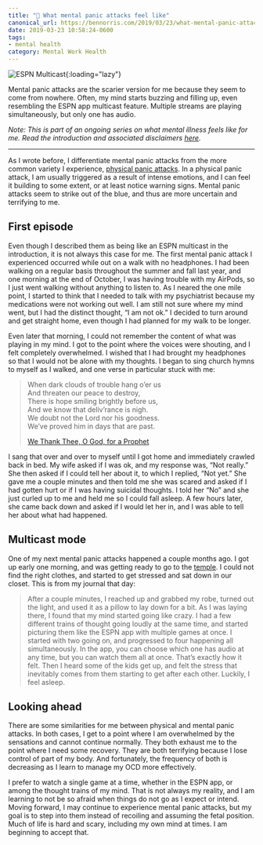 ```yaml
---
title: "💮 What mental panic attacks feel like"
canonical_url: https://bennorris.com/2019/03/23/what-mental-panic-attacks-feel-like
date: 2019-03-23 10:58:24-0600
tags:
- mental health
category: Mental Work Health
---
```


![ESPN Multicast](https://media.bennorris.com/images/bennorris/uploads/2019/a1a8c95ff6.jpg){:loading="lazy"}

Mental panic attacks are the scarier version for me because they seem to come from nowhere. Often, my mind starts buzzing and filling up, even resembling the ESPN app multicast feature.  Multiple streams are playing simultaneously, but only one has audio.

*Note: This is part of an ongoing series on what mental illness feels like for me. Read the introduction and associated disclaimers [here](https://www.bennorris.com/2019/03/18/what-mental-illness-feels-like).*

***

As I wrote before, I differentiate mental panic attacks from the more common variety I experience, [physical panic attacks](https://www.bennorris.com/2019/03/22/what-physical-panic-attacks-feel-like). In a physical panic attack, I am usually triggered as a result of intense emotions, and I can feel it building to some extent, or at least notice warning signs. Mental panic attacks seem to strike out of the blue, and thus are more uncertain and terrifying to me.

## First episode

Even though I described them as being like an ESPN multicast in the introduction, it is not always this case for me. The first mental panic attack I experienced occurred while out on a walk with no headphones. I had been walking on a regular basis throughout the summer and fall last year, and one morning at the end of October, I was having trouble with my AirPods, so I just went walking without anything to listen to. As I neared the one mile point, I started to think that I needed to talk with my psychiatrist because my medications were not working out well. I am still not sure where my mind went, but I had the distinct thought, “I am not ok.” I decided to turn around and get straight home, even though I had planned for my walk to be longer.

Even later that morning, I could not remember the content of what was playing in my mind. I got to the point where the voices were shouting, and I felt completely overwhelmed. I wished that I had brought my headphones so that I would not be alone with my thoughts. I began to sing church hymns to myself as I walked, and one verse in particular stuck with me:

> When dark clouds of trouble hang o’er us  
> And threaten our peace to destroy,  
> There is hope smiling brightly before us,  
> And we know that deliv’rance is nigh.  
> We doubt not the Lord nor his goodness.  
> We’ve proved him in days that are past.
> 
> [We Thank Thee, O God, for a Prophet](https://www.churchofjesuschrist.com/music/library/hymns/we-thank-thee-o-god-for-a-prophet?lang=eng)

I sang that over and over to myself until I got home and immediately crawled back in bed. My wife asked if I was ok, and my response was, “Not really.” She then asked if I could tell her about it, to which I replied, “Not yet.” She gave me a couple minutes and then told me she was scared and asked if I had gotten hurt or if I was having suicidal thoughts. I told her “No” and she just curled up to me and held me so I could fall asleep. A few hours later, she came back down and asked if I would let her in, and I was able to tell her about what had happened.

## Multicast mode

One of my next mental panic attacks happened a couple months ago. I got up early one morning, and was getting ready to go to the [temple](https://www.churchofjesuschrist.org/topics/temples). I could not find the right clothes, and started to get stressed and sat down in our closet. This is from my journal that day:

> After a couple minutes, I reached up and grabbed my robe, turned out the light, and used it as a pillow to lay down for a bit. As I was laying there, I found that my mind started going like crazy. I had a few different trains of thought going loudly at the same time, and started picturing them like the ESPN app with multiple games at once. I started with two going on, and progressed to four happening all simultaneously. In the app, you can choose which one has audio at any time, but you can watch them all at once. That’s exactly how it felt. Then I heard some of the kids get up, and felt the stress that inevitably comes from them starting to get after each other. Luckily, I feel asleep.

## Looking ahead

There are some similarities for me between physical and mental panic attacks. In both cases, I get to a point where I am overwhelmed by the sensations and cannot continue normally. They both exhaust me to the point where I need some recovery. They are both terrifying because I lose control of part of my body. And fortunately, the frequency of both is decreasing as I learn to manage my OCD more effectively.

I prefer to watch a single game at a time, whether in the ESPN app, or among the thought trains of my mind. That is not always my reality, and I am learning to not be so afraid when things do not go as I expect or intend. Moving forward, I may continue to experience mental panic attacks, but my goal is to step into them instead of recoiling and assuming the fetal position. Much of life is hard and scary, including my own mind at times. I am beginning to accept that.